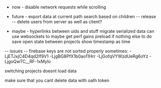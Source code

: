 - now -
disable network requests while scrolling

- future -
export data at current path
search based on children
-- release --
delete users from server as well as client?

- maybe -
hyperlinks between uids and stuff
migrate serialized data
can use websockets to maybe get perf gains
preload if nothing else to do
save open state between projects
show timestamp as time

-- issues --
firebase keys are not sorted properly sometimes:
-LjETJxjC4D4qd2If9V1
-LjgBG8PfX1b0ao11Hrr
-LjGofqVYWzdUeRg6oYz
-LjgoQwTC__RF-1xMylo

switching projects doesnt load data

make sure that you cant delete data with oath token
